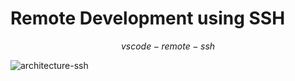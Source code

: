 #  Remote Development using SSH



$$ vscode-remote-ssh $$


![architecture-ssh](https://user-images.githubusercontent.com/88568938/204095826-8c030a76-049e-4cd8-bb69-fa4c4664da53.png)
